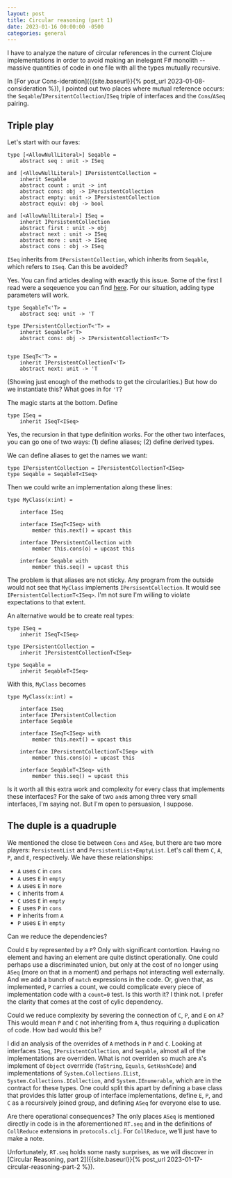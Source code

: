 ```yaml
---
layout: post
title: Circular reasoning (part 1)
date: 2023-01-16 00:00:00 -0500
categories: general
---
```


I have to analyze the nature of circular references in the current Clojure implementations in order to avoid making an inelegant F# monolith -- massive quantities of code in one file with all the types mutually recursive.

In [For your Cons-ideration]({{site.baseurl}}{% post_url 2023-01-08-consideration %}), I pointed out two places where mutual reference occurs:  the `Seqable`/`IPersitentCollection`/`ISeq` triple of interfaces and the `Cons`/`ASeq` pairing.

## Triple play

Let's start with our faves:

```F#
type [<AllowNullLiteral>] Seqable =
    abstract seq : unit -> ISeq

and [<AllowNullLiteral>] IPersistentCollection = 
    inherit Seqable
    abstract count : unit -> int
    abstract cons: obj -> IPersistentCollection
    abstract empty: unit -> IPersistentCollection
    abstract equiv: obj -> bool

and [<AllowNullLiteral>] ISeq =
    inherit IPersistentCollection
    abstract first : unit -> obj
    abstract next : unit -> ISeq
    abstract more : unit -> ISeq
    abstract cons : obj -> ISeq
```

`ISeq` inherits from `IPersistentCollection`, which inherits from `Seqable`, which refers to `ISeq`.   Can this be avoided?

Yes.  You can find articles dealing with exactly this issue.  Some of the first I read were a seqeuence you can find [here](https://fsharpforfunandprofit.com/posts/removing-cyclic-dependencies/#series-toc).  For our situation, adding type parameters will work.

```F#
type SeqableT<'T> =
    abstract seq: unit -> 'T

type IPersistentCollectionT<'T> = 
    inherit SeqableT<'T>
    abstract cons: obj -> IPersistentCollectionT<'T>


type ISeqT<'T> =
    inherit IPersistentCollectionT<'T>
    abstract next: unit -> 'T

```

(Showing just enough of the methods to get the circularities.)  But how do we instantiate this?  What goes in for `'T`?

The magic starts at the bottom.  Define

```F#
type ISeq =
    inherit ISeqT<ISeq>
```

Yes, the recursion in that type definition works.
For the other two interfaces, you can go one of two ways:  (1) define aliases; (2) define derived types.

We can define aliases to get the names we want:

```F#
type IPersistentCollection = IPersistentCollectionT<ISeq>
type Seqable = SeqableT<ISeq>
```

Then we could write an implementation along these lines:

```F#
type MyClass(x:int) = 
    
    interface ISeq

    interface ISeqT<ISeq> with
        member this.next() = upcast this

    interface IPersistentCollection with
        member this.cons(o) = upcast this

    interface Seqable with
        member this.seq() = upcast this
```

The problem is that aliases are not sticky.  Any program from the outside would not see that `MyClass` implements `IPersisentCollection`.  It would see `IPersistentCollectionT<ISeq>`.  I'm not sure I'm willing to violate expectations to that extent.

An alternative would be to create real types:

```F#
type ISeq =
    inherit ISeqT<ISeq>

type IPersistentCollection =
    inherit IPersistentCollectionT<ISeq>

type Seqable =
    inherit SeqableT<ISeq>
```

With this, `MyClass` becomes

```F#
type MyClass(x:int) = 
    
    interface ISeq
    interface IPersistentCollection
    interface Seqable

    interface ISeqT<ISeq> with
        member this.next() = upcast this

    interface IPersistentCollectionT<ISeq> with
        member this.cons(o) = upcast this

    interface SeqableT<ISeq> with
        member this.seq() = upcast this
```
 
Is it worth all this extra work and complexity for every class that implements these interfaces? For the sake of two `and`s among three very small interfaces, I'm saying not.  But I'm open to persuasion, I suppose.

## The duple is a quadruple

We mentioned the close tie between `Cons` and `ASeq`, but there are two more players:  `PersistentList` and `PersistentList+EmptyList`. Let's call them `C`, `A`, `P`, and `E`, respectively.  We have these relationships:

- `A` uses `C` in `cons`
- `A` uses `E` in `empty`
- `A` uses `E` in `more`
- `C` inherits from `A`
- `C` uses `E` in `empty`
- `E` uses `P` in `cons`
- `P` inherits from `A` 
- `P` uses `E` in `empty`

Can we reduce the dependencies?

Could `E` by represented by a `P`?  Only with significant contortion.  Having no element and having an element are quite distinct operationally.  One could perhaps use a discriminated union, but only at the cost of no longer using `ASeq` (more on that in a moment) and perhaps not interacting well externally. And we add a bunch of `match` expressions in the code. Or, given that, as implemented, `P` carries a count, we could complicate every piece of implementation code with a `count=0` test.  Is this worth it?  I think not.  I prefer the clarity that comes at the cost of cylic dependency. 

Could we reduce complexity by severing the connection of `C`, `P`, and `E` on `A`?  This would mean `P` and `C` not inheriting from  `A`, thus requiring a duplication of code. How bad would this be?

I did an analysis of the overrides of `A` methods in `P` and `C`.  Looking at interfaces `ISeq`, `IPersistentCollection`, and `Seqable`, almost all of the implementations are overriden.  What is not overriden so much are `A`'s implement of `Object` overrride (`ToString`, `Equals`, `GetHashCode`) and implementations of `System.Collections.IList`, `System.Collections.ICollection`, and `System.IEnumerable`, which are in the contract for these types.  One could split this apart by defining a base class that provides this latter group of interface implementations, define `E`, `P`, and `C` as a recursively joined group, and defining `ASeq` for everyone else to use.

Are there operational consequences?  The only places `ASeq` is mentioned directly in code is in the aforementioned `RT.seq` and in the definitions of `CollReduce` extensions in `protocols.clj`.  For `CollReduce`, we'll just have to make a note.

Unfortunately, `RT.seq` holds some nasty surprises, as we will discover in [Circular Reasoning, part 2]({{site.baseurl}}{% post_url 2023-01-17-circular-reasoning-part-2 %}).